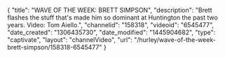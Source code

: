 {
    "title": "WAVE OF THE WEEK: BRETT SIMPSON",
    "description": "Brett flashes the stuff that's made him so dominant at Huntington the past two years. Video: Tom Aiello.",
    "channelid": "158318",
    "videoid": "6545477",
    "date_created": "1306435730",
    "date_modified": "1445904682",
    "type": "captivate",
    "layout": "channelVideo",
    "url": "\/hurley\/wave-of-the-week-brett-simpson\/158318-6545477"
}